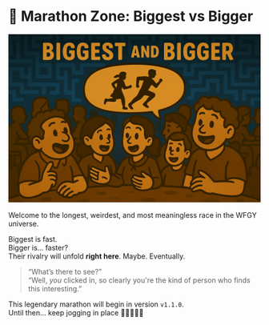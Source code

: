 # 🏁 Marathon Zone: Biggest vs Bigger

![Marathon Madness](./marathon_madness.png)

Welcome to the longest, weirdest, and most meaningless race in the WFGY universe.

Biggest is fast.  
Bigger is… faster?  
Their rivalry will unfold **right here**. Maybe. Eventually.

> “What’s there to see?”  
> “Well, *you* clicked in, so clearly you're the kind of person who finds this interesting.”

This legendary marathon will begin in version `v1.1.0`.  
Until then… keep jogging in place 🏃‍♂️🏃‍♀️💨
